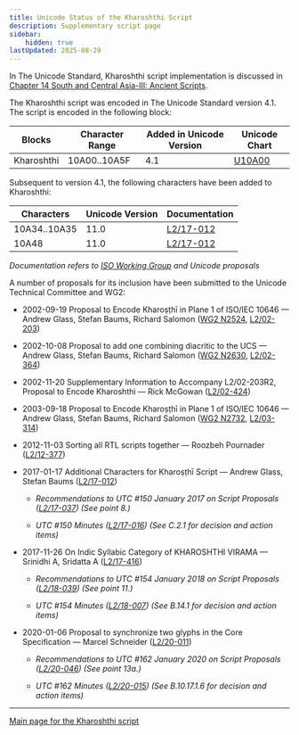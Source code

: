 ```yaml
---
title: Unicode Status of the Kharoshthi Script
description: Supplementary script page
sidebar:
    hidden: true
lastUpdated: 2025-08-29
---
```


In The Unicode Standard, Kharoshthi script implementation is discussed in [Chapter 14 South and Central Asia-III: Ancient Scripts](http://www.unicode.org/versions/latest/ch14.pdf).

[comment]: # (end of intro)

[comment]: # (start of blocks)

The Kharoshthi script was encoded in The Unicode Standard version 4.1. The script is encoded in the following block:

| Blocks | Character Range | Added in Unicode Version | Unicode Chart |
| ------ | --------------- | ------------------------ | ------------- |
| Kharoshthi | 10A00..10A5F | 4.1 | [U10A00](http://www.unicode.org/charts/PDF/U10A00.pdf) |

[comment]: # (end of blocks)

[comment]: # (start of chars)

Subsequent to version 4.1, the following characters have been added to Kharoshthi:

| Characters | Unicode Version | Documentation |
| ---------- | --------------- | ------------- |
| 10A34..10A35  |  11.0  |  [L2/17-012](http://www.unicode.org/cgi-bin/GetMatchingDocs.pl?L2/17-012) |
| 10A48  |  11.0  |  [L2/17-012](http://www.unicode.org/cgi-bin/GetMatchingDocs.pl?L2/17-012) |

_Documentation refers to [ISO Working Group](https://www.unicode.org/wg2/) and Unicode proposals_

[comment]: # (end of chars)

[comment]: # (start of rest)

A number of proposals for its inclusion have been submitted to the Unicode Technical Committee and WG2:

- 2002-09-19 Proposal to Encode Kharoṣṭhī in Plane 1 of ISO/IEC 10646 — Andrew Glass, Stefan Baums, Richard Salomon ([WG2 N2524](https://www.unicode.org/wg2/docs/n2524.pdf), [L2/02-203](http://www.unicode.org/cgi-bin/GetMatchingDocs.pl?L2/02-203))

- 2002-10-08 Proposal to add one combining diacritic to the UCS — Andrew Glass, Stefan Baums, Richard Salomon ([WG2 N2630](https://www.unicode.org/wg2/docs/n2630.pdf), [L2/02-364](http://www.unicode.org/cgi-bin/GetMatchingDocs.pl?L2/02-364))

- 2002-11-20 Supplementary Information to Accompany L2/02-203R2, Proposal to Encode Kharoshthi — Rick McGowan ([L2/02-424](http://www.unicode.org/cgi-bin/GetMatchingDocs.pl?L2/02-424))

- 2003-09-18 Proposal to Encode Kharoṣṭhī in Plane 1 of ISO/IEC 10646 — Andrew Glass, Stefan Baums, Richard Salomon ([WG2 N2732](https://www.unicode.org/wg2/docs/n2732.pdf), [L2/03-314](http://www.unicode.org/cgi-bin/GetMatchingDocs.pl?L2/03-314))

- 2012-11-03 Sorting all RTL scripts together — Roozbeh Pournader ([L2/12-377](http://www.unicode.org/cgi-bin/GetMatchingDocs.pl?L2/12-377))

- 2017-01-17 Additional Characters for Kharoṣṭhī Script — Andrew Glass, Stefan Baums ([L2/17-012](http://www.unicode.org/cgi-bin/GetMatchingDocs.pl?L2/17-012))

  - _Recommendations to UTC #150 January 2017 on Script Proposals ([L2/17-037](http://www.unicode.org/L2/L2017/17037-script-ad-hoc.pdf)) (See point 8.)_

  - _UTC #150 Minutes ([L2/17-016](http://www.unicode.org/L2/L2017/17016.htm)) (See C.2.1 for decision and action items)_

- 2017-11-26 On Indic Syllabic Category of KHAROSHTHI VIRAMA — Srinidhi A, Sridatta A ([L2/17-416](http://www.unicode.org/cgi-bin/GetMatchingDocs.pl?L2/17-416))

  - _Recommendations to UTC #154 January 2018 on Script Proposals ([L2/18-039](http://www.unicode.org/L2/L2018/18039-script-adhoc-rec.pdf)) (See point 11.)_

  - _UTC #154 Minutes ([L2/18-007](http://www.unicode.org/L2/L2018/18007.htm)) (See B.14.1 for decision and action items)_

- 2020-01-06 Proposal to synchronize two glyphs in the Core Specification — Marcel Schneider ([L2/20-011](http://www.unicode.org/cgi-bin/GetMatchingDocs.pl?L2/20-011))

  - _Recommendations to UTC #162 January 2020 on Script Proposals ([L2/20-046](http://www.unicode.org/L2/L2020/20046-script-adhoc-rept.pdf)) (See point 13a.)_

  - _UTC #162 Minutes ([L2/20-015](http://www.unicode.org/L2/L2020/20015.htm)) (See B.10.17.1.6 for decision and action items)_



<hr/>

[Main page for the Kharoshthi script](/scrlang/scripts/khar)

